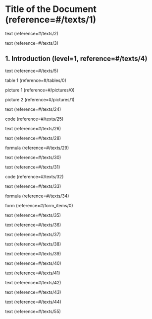 # Title of the Document (reference=#/texts/1)

text (reference=#/texts/2)

text (reference=#/texts/3)

## 1. Introduction (level=1, reference=#/texts/4)

text (reference=#/texts/5)

table 1 (reference=#/tables/0)

picture 1 (reference=#/pictures/0)

picture 2 (reference=#/pictures/1)

text (reference=#/texts/24)

code (reference=#/texts/25)

text (reference=#/texts/26)

text (reference=#/texts/28)

formula (reference=#/texts/29)

text (reference=#/texts/30)

text (reference=#/texts/31)

code (reference=#/texts/32)

text (reference=#/texts/33)

formula (reference=#/texts/34)

form (reference=#/form_items/0)

text (reference=#/texts/35)

text (reference=#/texts/36)

text (reference=#/texts/37)

text (reference=#/texts/38)

text (reference=#/texts/39)

text (reference=#/texts/40)

text (reference=#/texts/41)

text (reference=#/texts/42)

text (reference=#/texts/43)

text (reference=#/texts/44)

text (reference=#/texts/55)
